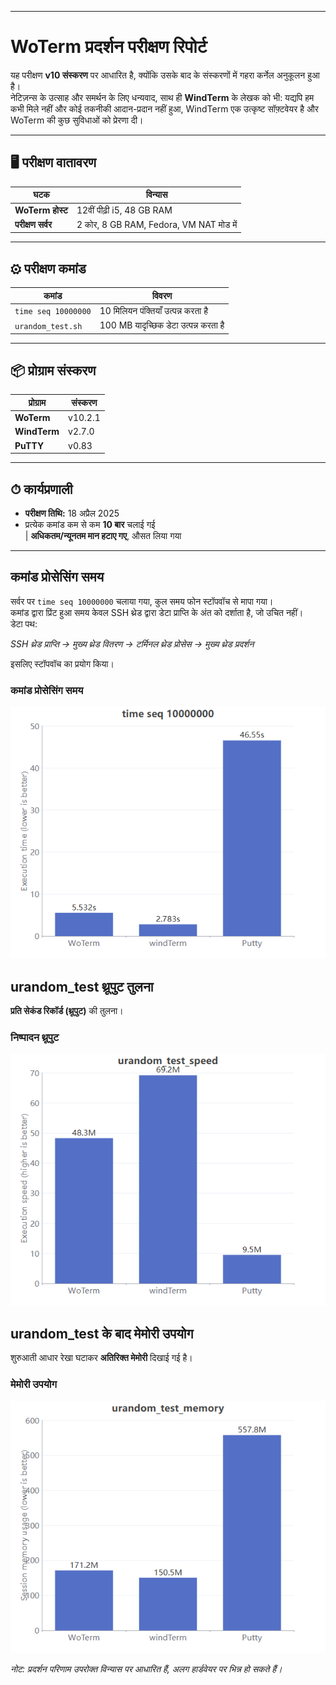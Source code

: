 
---

# WoTerm प्रदर्शन परीक्षण रिपोर्ट

यह परीक्षण **v10 संस्करण** पर आधारित है, क्योंकि उसके बाद के संस्करणों में गहरा कर्नेल अनुकूलन हुआ है।  
नेटिज़न्स के उत्साह और समर्थन के लिए धन्यवाद, साथ ही **WindTerm** के लेखक को भी: यद्यपि हम कभी मिले नहीं और कोई तकनीकी आदान-प्रदान नहीं हुआ, WindTerm एक उत्कृष्ट सॉफ़्टवेयर है और WoTerm की कुछ सुविधाओं को प्रेरणा दी।

---

## 🖥 परीक्षण वातावरण

| घटक           | विन्यास                                |
|---------------|----------------------------------------|
| **WoTerm होस्ट** | 12वीं पीढ़ी i5, 48 GB RAM               |
| **परीक्षण सर्वर** | 2 कोर, 8 GB RAM, Fedora, VM NAT मोड में |

---

## ⚙ परीक्षण कमांड

| कमांड               | विवरण                          |
|---------------------|-------------------------------|
| `time seq 10000000` | 10 मिलियन पंक्तियाँ उत्पन्न करता है |
| `urandom_test.sh`   | 100 MB यादृच्छिक डेटा उत्पन्न करता है |

---

## 📦 प्रोग्राम संस्करण

| प्रोग्राम    | संस्करण |
|--------------|---------|
| **WoTerm**    | v10.2.1 |
| **WindTerm**  | v2.7.0  |
| **PuTTY**     | v0.83   |

---

## ⏱ कार्यप्रणाली

- **परीक्षण तिथि:** 18 अप्रैल 2025  
- प्रत्येक कमांड कम से कम **10 बार** चलाई गई  
| **अधिकतम/न्यूनतम मान हटाए गए**, औसत लिया गया  

---

## कमांड प्रोसेसिंग समय

सर्वर पर `time seq 10000000` चलाया गया, कुल समय फोन स्टॉपवॉच से मापा गया।  
कमांड द्वारा प्रिंट हुआ समय केवल SSH थ्रेड द्वारा डेटा प्राप्ति के अंत को दर्शाता है, जो उचित नहीं।  
डेटा पथ:

*SSH थ्रेड प्राप्ति → मुख्य थ्रेड वितरण → टर्मिनल थ्रेड प्रोसेस → मुख्य थ्रेड प्रदर्शन*

इसलिए स्टॉपवॉच का प्रयोग किया।  

### कमांड प्रोसेसिंग समय
![](timeseq1.png)  


## urandom_test थ्रूपुट तुलना

**प्रति सेकंड रिकॉर्ड (थ्रूपुट)** की तुलना।  

### निष्पादन थ्रूपुट
![](urandom_test_speed.png)  


## urandom_test के बाद मेमोरी उपयोग

शुरुआती आधार रेखा घटाकर **अतिरिक्त मेमोरी** दिखाई गई है।  

### मेमोरी उपयोग
![](urandom_test_memory.png)  


*नोट: प्रदर्शन परिणाम उपरोक्त विन्यास पर आधारित हैं, अलग हार्डवेयर पर भिन्न हो सकते हैं।*